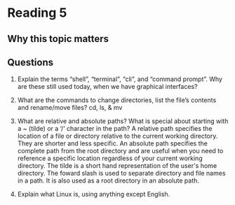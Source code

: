 # Reading 5

## Why this topic matters


## Questions

1. Explain the terms “shell”, “terminal”, “cli”, and “command prompt”. Why are these still used today, when we have graphical interfaces?

2. What are the commands to change directories, list the file’s contents and rename/move files?
cd, ls, & mv
3. What are relative and absolute paths? What is special about starting with a ~ (tilde) or a ‘/’ character in the path?
A relative path specifies the location of a file or directory relative to the current working directory. They are shorter and less specific. An absolute path specifies the complete path from the root directory and are useful when you need to reference a specific location regardless of your current working directory. The tilde is a short hand representation of the user's home directory. The foward slash is used to separate directory and file names in a path. It is also used as a root directory in an absolute path. 
4. Explain what Linux is, using anything except English.
